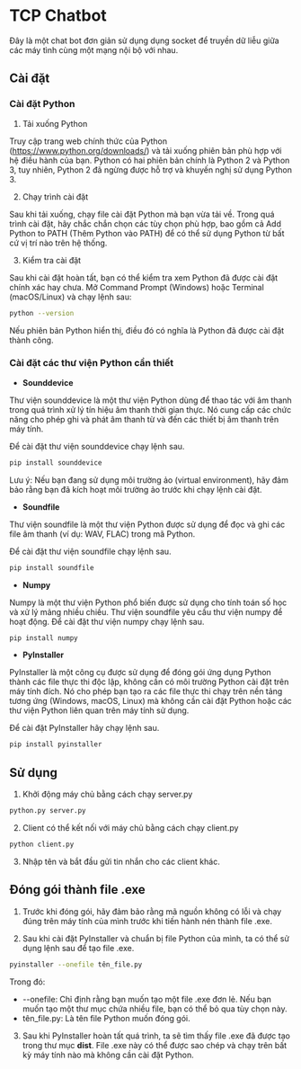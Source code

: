 # TCP Chatbot

Đây là một chat bot đơn giản sử dụng dụng socket để truyền dữ liễu giữa các máy tình cùng một mạng nội bộ với nhau.

## Cài đặt

###  Cài đặt Python

 1. Tải xuống Python

Truy cập trang web chính thức của Python (https://www.python.org/downloads/) và tải xuống phiên bản phù hợp với hệ điều hành của bạn. Python có hai phiên bản chính là Python 2 và Python 3, tuy nhiên, Python 2 đã ngừng được hỗ trợ và khuyến nghị sử dụng Python 3.

 2. Chạy trình cài đặt

Sau khi tải xuống, chạy file cài đặt Python mà bạn vừa tải về. Trong quá trình cài đặt, hãy chắc chắn chọn các tùy chọn phù hợp, bao gồm cả Add Python to PATH (Thêm Python vào PATH) để có thể sử dụng Python từ bất cứ vị trí nào trên hệ thống.

 3. Kiểm tra cài đặt

Sau khi cài đặt hoàn tất, bạn có thể kiểm tra xem Python đã được cài đặt chính xác hay chưa. Mở Command Prompt (Windows) hoặc Terminal (macOS/Linux) và chạy lệnh sau:

```bash
python --version
```
Nếu phiên bản Python hiển thị, điều đó có nghĩa là Python đã được cài đặt thành công.

###  Cài đặt các thư viện Python cần thiết

* **Sounddevice**

Thư viện sounddevice là một thư viện Python dùng để thao tác với âm thanh trong quá trình xử lý tín hiệu âm thanh thời gian thực. Nó cung cấp các chức năng cho phép ghi và phát âm thanh từ và đến các thiết bị âm thanh trên máy tính.

Để cài đặt thư viện sounddevice chạy lệnh sau.
```bash
pip install sounddevice
```
Lưu ý: Nếu bạn đang sử dụng môi trường ảo (virtual environment), hãy đảm bảo rằng bạn đã kích hoạt môi trường ảo trước khi chạy lệnh cài đặt.

* **Soundfile**

Thư viện soundfile là một thư viện Python được sử dụng để đọc và ghi các file âm thanh (ví dụ: WAV, FLAC) trong mã Python.

Để cài đặt thư viện soundfile chạy lệnh sau.
```bash
pip install soundfile
```

* **Numpy**

Numpy là một thư viện Python phổ biến được sử dụng cho tính toán số học và xử lý mảng nhiều chiều. Thư viện soundfile yêu cầu thư viện numpy để hoạt động.
Để cài đặt thư viện numpy chạy lệnh sau.
```bash
pip install numpy
```

* **PyInstaller**

PyInstaller là một công cụ được sử dụng để đóng gói ứng dụng Python thành các file thực thi độc lập, không cần có môi trường Python cài đặt trên máy tính đích. Nó cho phép bạn tạo ra các file thực thi chạy trên nền tảng tương ứng (Windows, macOS, Linux) mà không cần cài đặt Python hoặc các thư viện Python liên quan trên máy tính sử dụng.

Để cài đặt PyInstaller hãy chạy lệnh sau.
```bash
pip install pyinstaller
```

## Sử dụng
1. Khởi động máy chủ bằng cách chạy server.py
```bash
python.py server.py
```
2. Client có thể kết nối với máy chủ bằng cách chạy client.py
```bash
python client.py
```
3. Nhập tên và bắt đầu gửi tin nhắn cho các client khác.

## Đóng gói thành file .exe

1. Trước khi đóng gói, hãy đảm bảo rằng mã nguồn không có lỗi và chạy đúng trên máy tính của mình trước khi tiến hành nén thành file .exe.

2. Sau khi cài đặt PyInstaller và chuẩn bị file Python của mình, ta có thể sử dụng lệnh sau để tạo file .exe.

```bash
pyinstaller --onefile tên_file.py
```

Trong đó:
* --onefile: Chỉ định rằng bạn muốn tạo một file .exe đơn lẻ. Nếu bạn muốn tạo một thư mục chứa nhiều file, bạn có thể bỏ qua tùy chọn này.
* tên_file.py: Là tên file Python muốn đóng gói.

3. Sau khi PyInstaller hoàn tất quá trình, ta sẽ tìm thấy file .exe đã được tạo trong thư mục **dist**. File .exe này có thể được sao chép và chạy trên bất kỳ máy tính nào mà không cần cài đặt Python.